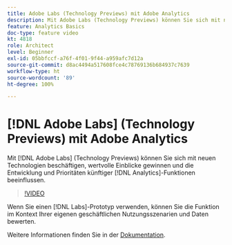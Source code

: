```yaml
---
title: Adobe Labs (Technology Previews) mit Adobe Analytics
description: Mit Adobe Labs (Technology Previews) können Sie sich mit neuen Technologien beschäftigen, wertvolle Einblicke gewinnen und die Entwicklung und Prioritäten künftiger Analytics-Funktionen beeinflussen.
feature: Analytics Basics
doc-type: feature video
kt: 4818
role: Architect
level: Beginner
exl-id: 05bbfccf-a76f-4f01-9f44-a959afc7d12a
source-git-commit: d8ac4494a517608fce4c78769136b684937c7639
workflow-type: ht
source-wordcount: '89'
ht-degree: 100%

---
```


# [!DNL Adobe Labs] (Technology Previews) mit Adobe Analytics

Mit [!DNL Adobe Labs] (Technology Previews) können Sie sich mit neuen Technologien beschäftigen, wertvolle Einblicke gewinnen und die Entwicklung und Prioritäten künftiger [!DNL Analytics]-Funktionen beeinflussen.

>[!VIDEO](https://video.tv.adobe.com/v/32841/?quality=12)

Wenn Sie einen [!DNL Labs]-Prototyp verwenden, können Sie die Funktion im Kontext Ihrer eigenen geschäftlichen Nutzungsszenarien und Daten bewerten.

Weitere Informationen finden Sie in der [Dokumentation](https://experienceleague.adobe.com/docs/analytics/analyze/tech-previews/overview.html?lang=de).
